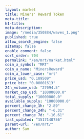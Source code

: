 ```yaml
---
layout: market
title: Miners' Reward Token
meta-title: 
h1-title: 
meta-description: 
image: "/media/350884/waves_1.png"
published: true
allow_search_engine: false
sitemap: false
enable_comment: false
sort_order: 704
permalink: "/en/mrt/market.html"
coin_a_symbol: "MRT"
coin_a_name: "MinersReward"
coin_a_lower_case: "mrt"
price_usd: "0.189509"
price_btc: "0.00001613"
24h_volume_usd: "27094.5"
market_cap_usd: "10000000.0"
total_supply: "10000000.0"
available_supply: "10000000.0"
percent_change_1h: "2.89"
percent_change_24h: "-6.31"
percent_change_7d: "-16.61"
last_updated: "1517140756"
parent-url: "/en/mrt/"
author: Sam
---
```


